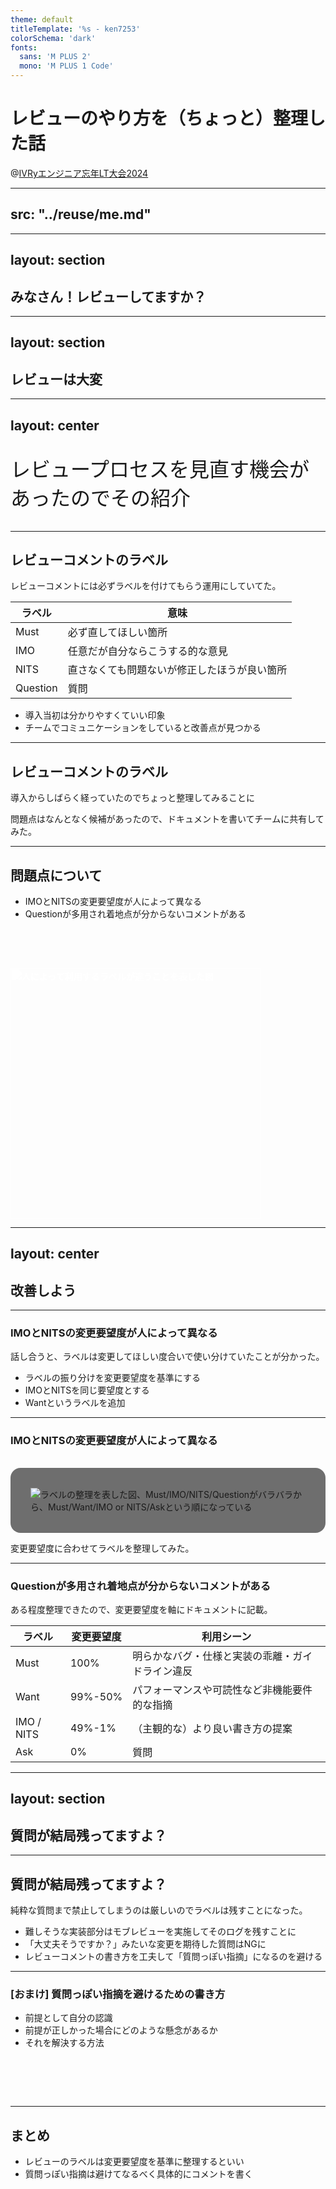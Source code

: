 ```yaml
---
theme: default
titleTemplate: '%s - ken7253'
colorSchema: 'dark'
fonts:
  sans: 'M PLUS 2'
  mono: 'M PLUS 1 Code'
---
```


# レビューのやり方を（ちょっと）整理した話
@[IVRyエンジニア忘年LT大会2024](https://connpass.com/event/333537/)

---
src: "../reuse/me.md"
---

---
layout: section
---

## みなさん！レビューしてますか？

---
layout: section
---

## レビューは大変

---
layout: center
---

<p style="font-size: 2rem;">レビュープロセスを見直す機会があったのでその紹介</p>

---

## レビューコメントのラベル

レビューコメントには必ずラベルを付けてもらう運用にしていてた。

| ラベル   | 意味                                         |
| -------- | -------------------------------------------- |
| Must     | 必ず直してほしい箇所                         |
| IMO      | 任意だが自分ならこうする的な意見             |
| NITS     | 直さなくても問題ないが修正したほうが良い箇所 |
| Question | 質問                                         |

- 導入当初は分かりやすくていい印象
- チームでコミュニケーションをしていると改善点が見つかる

---

## レビューコメントのラベル

導入からしばらく経っていたのでちょっと整理してみることに

問題点はなんとなく候補があったので、ドキュメントを書いてチームに共有してみた。

---

## 問題点について

- IMOとNITSの変更要望度が人によって異なる
- Questionが多用され着地点が分からないコメントがある

<img src="/image/review.png" width="400" style="margin: 64px 0 0 auto; mix-blend-mode: plus-lighter;" alt="人によって利用するラベルが違うことを表した図">

<!-- https://excalidraw.com/#json=3cnobLM0GllkyPjPMpGhp,vWhkxvfQSR1z7fckyMVVaA -->

---
layout: center
---

## 改善しよう

---

### IMOとNITSの変更要望度が人によって異なる

話し合うと、ラベルは変更してほしい度合いで使い分けていたことが分かった。

- ラベルの振り分けを変更要望度を基準にする
- IMOとNITSを同じ要望度とする
- Wantというラベルを追加

---

### IMOとNITSの変更要望度が人によって異なる

<img src="/image/label.png" style="background-color: rgb(51 51 51 / 70%);padding: 32px;margin-top: 16px;border-radius: 16px;" alt="ラベルの整理を表した図、Must/IMO/NITS/Questionがバラバラから、Must/Want/IMO or NITS/Askという順になっている">

<!-- https://excalidraw.com/#json=XxwxcWFp166lkW-pgMbuu,nLzak3elk7rny1Mxf_HFRQ -->

変更要望度に合わせてラベルを整理してみた。

---

### Questionが多用され着地点が分からないコメントがある

ある程度整理できたので、変更要望度を軸にドキュメントに記載。

| ラベル     | 変更要望度 | 利用シーン                                       |
| ---------- | ---------- | ------------------------------------------------ |
| Must       | 100%       | 明らかなバグ・仕様と実装の乖離・ガイドライン違反 |
| Want       | 99%-50%    | パフォーマンスや可読性など非機能要件的な指摘     |
| IMO / NITS | 49%-1%     | （主観的な）より良い書き方の提案                 |
| Ask        | 0%         | 質問                                             |

---
layout: section
---

## 質問が結局残ってますよ？

---

## 質問が結局残ってますよ？

純粋な質問まで禁止してしまうのは厳しいのでラベルは残すことになった。

- 難しそうな実装部分はモブレビューを実施してそのログを残すことに
- 「大丈夫そうですか？」みたいな変更を期待した質問はNGに
- レビューコメントの書き方を工夫して「質問っぽい指摘」になるのを避ける

---

### [おまけ] 質問っぽい指摘を避けるための書き方

- 前提として自分の認識
- 前提が正しかった場合にどのような懸念があるか
- それを解決する方法

<div style="background-color: var(--color-bg-code-block);border-radius: 8px;padding: 1rem;margin-top:32px;">
<p style="line-height:1;"></p>
</div>

---

## まとめ

- レビューのラベルは変更要望度を基準に整理するといい
- 質問っぽい指摘は避けてなるべく具体的にコメントを書く
